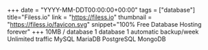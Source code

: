 +++
date = "YYYY-MM-DDT00:00:00+00:00"
tags = ["database"]
title="Filess.io"
link = "https://filess.io"
thumbnail = "https://filess.io/favicon.svg"
snippet="100% Free Database Hosting forever"
+++
10MB / database
1 database
1 automatic backup/week
Unlimited traffic
MySQL
MariaDB
PostgreSQL
MongoDB
